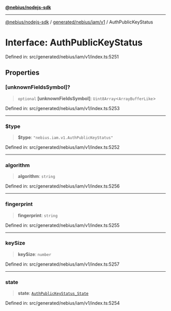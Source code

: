 [**@nebius/nodejs-sdk**](../../../../../README.md)

---

[@nebius/nodejs-sdk](../../../../../README.md) / [generated/nebius/iam/v1](../README.md) / AuthPublicKeyStatus

# Interface: AuthPublicKeyStatus

Defined in: src/generated/nebius/iam/v1/index.ts:5251

## Properties

### \[unknownFieldsSymbol\]?

> `optional` **\[unknownFieldsSymbol\]**: `Uint8Array`\<`ArrayBufferLike`\>

Defined in: src/generated/nebius/iam/v1/index.ts:5253

---

### $type

> **$type**: `"nebius.iam.v1.AuthPublicKeyStatus"`

Defined in: src/generated/nebius/iam/v1/index.ts:5252

---

### algorithm

> **algorithm**: `string`

Defined in: src/generated/nebius/iam/v1/index.ts:5256

---

### fingerprint

> **fingerprint**: `string`

Defined in: src/generated/nebius/iam/v1/index.ts:5255

---

### keySize

> **keySize**: `number`

Defined in: src/generated/nebius/iam/v1/index.ts:5257

---

### state

> **state**: [`AuthPublicKeyStatus_State`](../type-aliases/AuthPublicKeyStatus_State.md)

Defined in: src/generated/nebius/iam/v1/index.ts:5254
